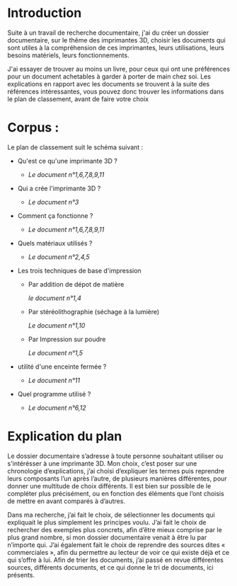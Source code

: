 # Introduction 


Suite à un travail de recherche documentaire, j'ai du créer un dossier documentaire, sur le thême des imprimantes 3D, choisir les documents qui sont utiles à la compréhension de ces imprimantes, leurs utilisations, leurs besoins matériels, leurs fonctionnements. 


J'ai essayer de trouver au moins un livre, pour ceux qui ont une préférences pour un document achetables à garder à porter de main chez soi. Les explications en
rapport avec les documents se trouvent à la suite des références intéressantes, vous pouvez donc trouver les informations dans le plan de classement, avant de faire votre choix

# Corpus :

Le plan de classement suit le schéma suivant : 

* Qu'est ce qu'une imprimante 3D ?
   * *Le document n°1,6,7,8,9,11*
   
* Qui a crée l'imprimante 3D ?
   * *Le document n°3*
  
  
 * Comment ça fonctionne ?
   * *Le document n°1,6,7,8,9,11*
  
* Quels matériaux utilisés ?  
   * *Le document n°2,4,5*
  
* Les trois techniques de base d'impression 
    * Par addition de dépot de matière
    
      *le document n°1,4*
    
    * Par stéréolithographie (séchage à la lumière)
    
      *Le document n°1,10*
    
    * Par Impression sur poudre
    
      *Le document n°1,5*
    
* utilité d'une enceinte fermée ?    
   * *Le document n°11*
* Quel programme utilisé ?
   * *Le document n°6,12*
    
# Explication du plan 

 Le dossier documentaire s’adresse à toute personne souhaitant utiliser ou s'intérésser à une imprimante 3D. Mon choix, c’est poser sur une chronologie d’explications, j’ai choisi d’expliquer les termes puis reprendre leurs composants l’un après l’autre, de plusieurs manières différentes, pour donner une multitude de choix différents. Il est bien sur possible de le compléter plus précisément, ou en fonction des éléments que l’ont choisis de mettre en avant comparés à d’autres.


Dans ma recherche, j’ai fait le choix, de sélectionner les documents qui expliquait le plus simplement les principes voulu. J’ai fait le choix de rechercher des exemples plus concrets, afin d’être mieux comprise par le plus grand nombre, si mon dossier documentaire venait à être lu par n’importe qui. J’ai également fait le choix de reprendre des sources dites « commerciales », afin du permettre au lecteur de voir ce qui existe déjà et ce qui s’offre à lui. Afin de trier les documents, j’ai passé en revue différentes sources, différents documents, et ce qui donne le tri de documents, ici présents.
















